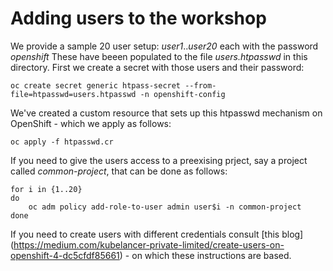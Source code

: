 # Adding users to the workshop
We provide a sample 20 user setup: _user1_.._user20_ each with the password _openshift_
These have beeen populated to the file _users.htpasswd_ in this directory.
First we create a secret with those users and their password:
```
oc create secret generic htpass-secret --from-file=htpasswd=users.htpasswd -n openshift-config
```
We've created a custom resource that sets up this htpasswd mechanism on OpenShift - which we apply as follows:
```
oc apply -f htpasswd.cr
```

If you need to give the users access to a preexising prject, say a project called _common-project_, that can be done as follows:
```
for i in {1..20}
do
    oc adm policy add-role-to-user admin user$i -n common-project
done
```

If you need to create users with different credentials consult [this blog] (https://medium.com/kubelancer-private-limited/create-users-on-openshift-4-dc5cfdf85661) - on which these instructions are based.
